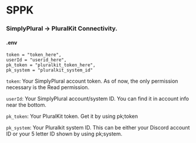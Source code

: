 # SPPK
### SimplyPlural -> PluralKit Connectivity.

#### .env
```
token = "token_here",
userId = "userid_here",
pk_token = "pluralkit_token_here",
pk_system = "pluralkit_system_id"
```
`token`: Your SimplyPlural account token. As of now, the only permission necessary is the Read permission.

`userId`: Your SimplyPlural account/system ID. You can find it in account info near the bottom.

`pk_token`: Your PluralKit token. Get it by using pk;token

`pk_system`: Your Pluralkit system ID. This can be either your Discord account ID or your 5 letter ID shown by using pk;system.
